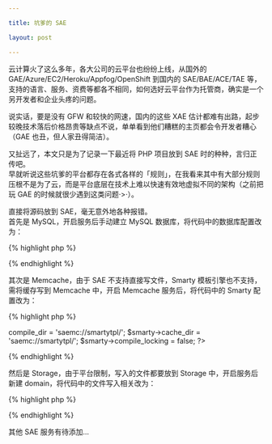```yaml
---

title: 坑爹的 SAE

layout: post

---
```

云计算火了这么多年，各大公司的云平台也纷纷上线，从国外的 GAE/Azure/EC2/Heroku/Appfog/OpenShift 到国内的 SAE/BAE/ACE/TAE 等，支持的语言、服务、资费等都各不相同，如何选好云平台作为托管商，确实是一个另开发者和企业头疼的问题。

说实话，要是没有 GFW 和较快的网速，国内的这些 XAE 估计都难有出路，起步较晚技术落后价格昂贵等缺点不说，单单看到他们糟糕的主页都会令开发者糟心（GAE 也丑，但人家丑得简洁）。

又扯远了，本文只是为了记录一下最近将 PHP 项目放到 SAE 时的种种，言归正传吧。  
早就听说这些坑爹的平台都存在各式各样的「规则」，在我看来其中有大部分规则压根不是为了云，而是平台底层在技术上难以快速有效地虚拟不同的架构（之前把玩 GAE 的时候就很少遇到这类问题·>·）。

直接将源码放到 SAE，毫无意外地各种报错。  
首先是 MySQL，开启服务后手动建立 MySQL 数据库，将代码中的数据库配置改为：

{% highlight php %}
<?php
// 数据库主机
define('C_DB_HOST', SAE_MYSQL_HOST_M);
//sae:数据库端口
define('C_DB_PORT', SAE_MYSQL_PORT);
// 数据库用户名
define('C_DB_USER', SAE_MYSQL_USER);
// 数据库密码
define('C_DB_PASSWORD', SAE_MYSQL_PASS);
// 数据库名称
define('C_DB_NAME', SAE_MYSQL_DB);
?>
{% endhighlight %}

其次是 Memcache，由于 SAE 不支持直接写文件，Smarty 模板引擎也不支持，需将缓存写到 Memcache 中，开启 Memcache 服务后，将代码中的 Smarty 配置改为：

{% highlight php %}
<?php
// smartytpl为存放缓存的文件夹
$smarty->compile_dir = 'saemc://smartytpl/';
$smarty->cache_dir = 'saemc://smartytpl/';
$smarty->compile_locking = false;
?>
{% endhighlight %}

然后是 Storage，由于平台限制，写入的文件都要放到 Storage 中，开启服务后新建 domain，将代码中的文件写入相关改为：

{% highlight php %}
<?php
///...
// 判断文件是否存在
bool fileExists(string $domain, string $filename)
// 获取指定domain下的文件名列表，可用于判断文件夹存在
array getList(string $domain, [string $prefix = '*'], [int $limit = 10], [int $skip = 0])
// 获取文件内容
mixxed read (string $domain, string $filename)
// 将数据写入存储
string write (string $domain, string $destFile, string $content, [int $size = -1], [array $attr = array()], [bool $compress = false])
// 将文件上传入存储
 string upload (string $domain, string $destFile, string $srcFile, [array $attr = array()], [bool $compress = false])
//...
 ?>
{% endhighlight %}

其他 SAE 服务有待添加...